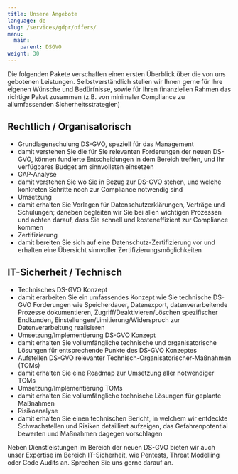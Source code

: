 ```yaml
---
title: Unsere Angebote
language: de
slug: /services/gdpr/offers/
menu:
  main:
    parent: DSGVO
weight: 30
---
```


Die folgenden Pakete verschaffen einen ersten Überblick über die von uns gebotenen Leistungen. Selbstverständlich stellen wir Ihnen gerne für Ihre eigenen Wünsche und Bedürfnisse, sowie für Ihren finanziellen Rahmen das richtige Paket zusammen (z.B. von minimaler Compliance zu allumfassenden Sicherheitsstrategien)

## Rechtlich / Organisatorisch

* Grundlagenschulung DS-GVO, speziell für das Management
 * damit verstehen Sie die für Sie relevanten Forderungen der neuen DS-GVO, können fundierte Entscheidungen in dem Bereich treffen, und Ihr verfügbares Budget am sinnvollsten einsetzen
* GAP-Analyse
 * damit verstehen Sie wo Sie in Bezug zur DS-GVO stehen, und welche konkreten Schritte noch zur Compliance notwendig sind
*  Umsetzung
 * damit erhalten Sie Vorlagen für Datenschutzerklärungen, Verträge und Schulungen; daneben begleiten wir Sie bei allen wichtigen Prozessen und achten darauf, dass Sie schnell und kosteneffizient zur Compliance kommen
* Zertifizierung
 * damit bereiten Sie sich auf eine Datenschutz-Zertifizierung vor und erhalten eine Übersicht sinnvoller Zertifizierungsmöglichkeiten

## IT-Sicherheit / Technisch

* Technisches DS-GVO Konzept
 * damit erarbeiten Sie ein umfassendes Konzept wie Sie technische DS-GVO Forderungen wie Speicherdauer, Datenexport, datenverarbeitende Prozesse dokumentieren, Zugriff/Deaktivieren/Löschen spezifischer Endkunden, Einstellungen/Limitierung/Widerspruch zur Datenverarbeitung realisieren
*  Umsetzung/Implementierung DS-GVO Konzept
 * damit erhalten Sie vollumfängliche technische und organisatorische Lösungen für entsprechende Punkte des DS-GVO Konzeptes
*  Aufstellen DS-GVO relevanter Technisch-Organisatorischer-Maßnahmen (TOMs)
 * damit erhalten Sie eine Roadmap zur Umsetzung aller notwendiger TOMs
* Umsetzung/Implementierung TOMs
 * damit erhalten Sie vollumfängliche technische Lösungen für geplante Maßnahmen
* Risikoanalyse
 * damit erhalten Sie einen technischen Bericht, in welchem wir entdeckte Schwachstellen und Risiken detailliert aufzeigen, das Gefahrenpotential bewerten und Maßnahmen dagegen vorschlagen

Neben Dienstleistungen im Bereich der neuen DS-GVO bieten wir auch unser Expertise im Bereich IT-Sicherheit, wie Pentests, Threat Modelling oder Code Audits an. Sprechen Sie uns gerne darauf an.
